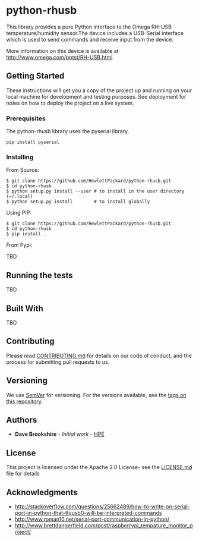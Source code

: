 # python-rhusb

This library provides a pure Python interface to the
Omega RH-USB temperature/humidity sensor.The device 
includes a USB-Serial interface which is used to send 
commands and receive input from the device.

More information on this device is available at
http://www.omega.com/pptst/RH-USB.html

## Getting Started

These instructions will get you a copy of the project up and running on your local machine for development and testing purposes. See deployment for notes on how to deploy the project on a live system.

### Prerequisites

The python-rhusb library uses the pyserial library.

```
pip install pyserial
```

### Installing

From Source:

```
$ git clone https://github.com/HewlettPackard/python-rhusb.git
$ cd python-rhusb
$ python setup.py install --user # to install in the user directory (~/.local)
$ python setup.py install        # to install globally
```

Using PIP:

```
$ git clone https://github.com/HewlettPackard/python-rhusb.git
$ cd python-rhusb
$ pip install .
```

From Pypi:

TBD

## Running the tests

TBD

## Built With

TBD

## Contributing

Please read [CONTRIBUTING.md](https://gist.github.com/PurpleBooth/b24679402957c63ec426) for details on our code of conduct, and the process for submitting pull requests to us.

## Versioning

We use [SemVer](http://semver.org/) for versioning. For the versions available, see the [tags on this repository](https://github.com/your/project/tags). 

## Authors

* **Dave Brookshire** - *Initial work* - [HPE](https://github.com/brookshire)

## License

This project is licensed under the Apache 2.0 License- see the [LICENSE.md](LICENSE.md) file for details

## Acknowledgments

* http://stackoverflow.com/questions/25662489/how-to-write-on-serial-port-in-python-that-ttyusb0-will-be-interpreted-commands
* http://www.roman10.net/serial-port-communication-in-python/
* http://www.brettdangerfield.com/post/raspberrypi_tempature_monitor_project/